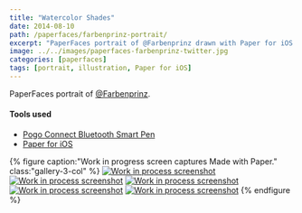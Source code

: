 ```yaml
---
title: "Watercolor Shades"
date: 2014-08-10
path: /paperfaces/farbenprinz-portrait/
excerpt: "PaperFaces portrait of @Farbenprinz drawn with Paper for iOS on an iPad."
image: ../../images/paperfaces-farbenprinz-twitter.jpg
categories: [paperfaces]
tags: [portrait, illustration, Paper for iOS]
---
```


PaperFaces portrait of [@Farbenprinz](https://twitter.com/farbenprinz).

#### Tools used

- [Pogo Connect Bluetooth Smart Pen](https://www.amazon.com/gp/product/B009K448L4/ref=as_li_ss_tl?ie=UTF8&camp=1789&creative=390957&creativeASIN=B009K448L4&linkCode=as2&tag=mademist-20)
- [Paper for iOS](https://paper.bywetransfer.com/)

{% figure caption:"Work in progress screen captures Made with Paper." class:"gallery-3-col" %}
[![Work in process screenshot](../../images/paperfaces-farbenprinz-process-1-600.jpg)](../../images/paperfaces-farbenprinz-process-1-lg.jpg) [![Work in process screenshot](../../images/paperfaces-farbenprinz-process-2-600.jpg)](../../images/paperfaces-farbenprinz-process-2-lg.jpg) [![Work in process screenshot](../../images/paperfaces-farbenprinz-process-3-600.jpg)](../../images/paperfaces-farbenprinz-process-3-lg.jpg) [![Work in process screenshot](../../images/paperfaces-farbenprinz-process-4-600.jpg)](../../images/paperfaces-farbenprinz-process-4-lg.jpg) [![Work in process screenshot](../../images/paperfaces-farbenprinz-process-5-600.jpg)](../../images/paperfaces-farbenprinz-process-5-lg.jpg)
{% endfigure %}
